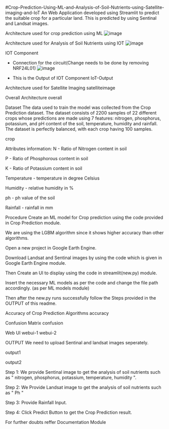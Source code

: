 #Crop-Prediction-Using-ML-and-Analysis-of-Soil-Nutrients-using-Satellite-imaging-and-IoT
An Web Application developed using Streamlit to predict the suitable crop for a particular land. This is predicted by using Sentinal and Landsat images.

Architecture used for crop prediction using ML
![image](https://github.com/user-attachments/assets/ade15080-074a-46d3-9910-07ef020b397e)



Architecture used for Analysis of Soil Nutrients using IOT
![image](https://github.com/user-attachments/assets/7980f857-c95c-4188-adc0-7c3b7a369bd8)


IOT Component
* Connection for the circuit(Change needs to be done by removing NRF24L01)
![image](https://github.com/user-attachments/assets/57092fcc-dc04-4c47-b7c6-8d98b505c75c)


* This is the Output of IOT Component
IoT-Output

Architecture used for Satellite Imaging
satelliteimage

Overall Architecture
overall

Dataset
The data used to train the model was collected from the Crop Prediction dataset. The dataset consists of 2200 samples of 22 different crops whose predictions are made using 7 features: nitrogen, phosphorus, potassium, and pH content of the soil, temperature, humidity and rainfall. The dataset is perfectly balanced, with each crop having 100 samples.

crop

Attributes information:
N - Ratio of Nitrogen content in soil

P - Ratio of Phosphorous content in soil

K - Ratio of Potassium content in soil

Temperature - temperature in degree Celsius

Humidity - relative humidity in %

ph - ph value of the soil

Rainfall - rainfall in mm

Procedure
Create an ML model for Crop prediction using the code provided in Crop Prediction module.

We are using the LGBM algorithm since it shows higher accuracy than other algorithms.

Open a new project in Google Earth Engine.

Download Landsat and Sentinal images by using the code which is given in Google Earth Engine module.

Then Create an UI to display using the code in streamlit(new.py) module.

Insert the necessary ML models as per the code and change the file path accordingly. (as per ML models module)

Then after the new.py runs successfully follow the Steps provided in the OUTPUT of this readme.

Accuracy of Crop Prediction Algorithms
accuracy

Confusion Matrix
confusion

Web UI
webui-1 webui-2

OUTPUT
We need to upload Sentinal and landsat images seperately.

output1

output2

Step 1: We provide Sentinal image to get the analysis of soil nutrients such as " nitrogen, phosphorus, potassium, temperature, humidity ".

Step 2: We Provide Landsat image to get the analysis of soil nutrients such as " Ph "

Step 3: Provide Rainfall Input.

Step 4: Click Predict Button to get the Crop Prediction result.

For further doubts reffer Documentation Module
